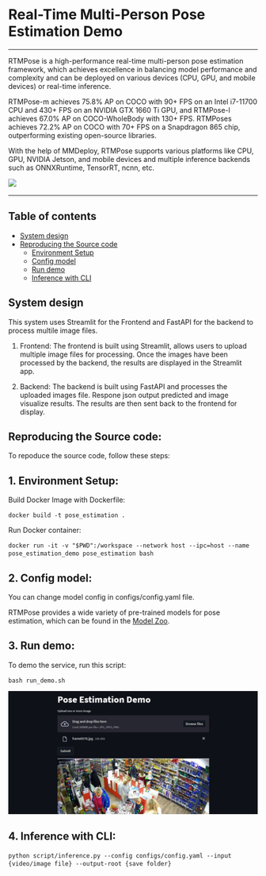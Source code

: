 # Real-Time Multi-Person Pose Estimation Demo
______________________________________________________________________

RTMPose is a high-performance real-time multi-person pose estimation framework, which achieves excellence in balancing model performance and complexity and can be deployed on various devices (CPU, GPU, and mobile devices) or real-time inference.

RTMPose-m achieves 75.8% AP on COCO with 90+ FPS on an Intel i7-11700 CPU and 430+ FPS on an NVIDIA GTX 1660 Ti GPU, and RTMPose-l achieves 67.0% AP on COCO-WholeBody with 130+ FPS. RTMPoses achieves 72.2% AP on COCO with 70+ FPS on a Snapdragon 865 chip, outperforming existing open-source libraries.

With the help of MMDeploy, RTMPose supports various platforms like CPU, GPU, NVIDIA Jetson, and mobile devices and multiple inference backends such as ONNXRuntime, TensorRT, ncnn, etc.

![](https://user-images.githubusercontent.com/13503330/219269619-935499e5-bdd9-49ea-8104-3c7796dbd862.png)
______________________________________________________________________


## Table of contents
  - [System design](#system-design)
  - [Reproducing the Source code](#Reproducing-the-Source-code)
    - [Environment Setup](#environment-setup)
    - [Config model](#config-model)
    - [Run demo](#run-demo)
    - [Inference with CLI](#inference-cli)


## System design
This system uses Streamlit for the Frontend and FastAPI for the backend to process multile image files.

1. Frontend: The frontend is built using  Streamlit, allows users to upload multiple image files for processing. Once the images have been processed by the backend, the results are displayed in the Streamlit app.

2. Backend: The backend is built using FastAPI and processes the uploaded images file. Respone json output predicted and image visualize results. The results are then sent back to the frontend for display.

## Reproducing the Source code:
To repoduce the source code, follow these steps:

## 1. Environment Setup: <a name="environment-setup"></a>
Build Docker Image with Dockerfile:
```
docker build -t pose_estimation .
```
Run Docker container:
```
docker run -it -v "$PWD":/workspace --network host --ipc=host --name pose_estimation_demo pose_estimation bash
```

## 2. Config model: <a name="config-model"></a>
You can change model config in configs/config.yaml file. 

RTMPose provides a wide variety of pre-trained models for pose estimation, which can be found in the [Model Zoo](https://github.com/open-mmlab/mmpose/tree/98ccc8a8aefd7541154580770f033a299541d2f5/projects/rtmpose).


## 3. Run demo: <a name="run-demo"></a>
To demo the service, run this script:

```
bash run_demo.sh
```

![Frontend](images/frontend_demo.jpg)


## 4. Inference with CLI: <a name="inference-cli"></a>
```
python script/inference.py --config configs/config.yaml --input {video/image file} --output-root {save folder}
```
